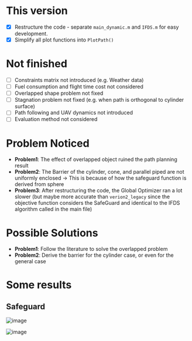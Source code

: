 # This version
- [x] Restructure the code - separate `main_dynamic.m` and `IFDS.m` for easy development.
- [x] Simplify all plot functions into `PlotPath()`

# Not finished
- [ ] Constraints matrix not introduced (e.g. Weather data)
- [ ] Fuel consumption and flight time cost not considered
- [ ] Overlapped shape problem not fixed
- [ ] Stagnation problem not fixed (e.g. when path is orthogonal to cylinder surface)
- [ ] Path following and UAV dynamics not introduced
- [ ] Evaluation method not considered

# Problem Noticed
- **Problem1**: The effect of overlapped object ruined the path planning result
- **Problem2**: The Barrier of the cylinder, cone, and parallel piped are not uniformly enclosed -> This is because of how the safeguard function is derived from sphere
- **Problem3**: After restructuring the code, the Global Optimizer ran a lot slower (but maybe more accurate than `verion2_legacy` since the objective function considers the SafeGuard and identical to the IFDS algorithm called in the main file)

# Possible Solutions
- **Problem1**: Follow the literature to solve the overlapped problem
- **Problem2**: Derive the barrier for the cylinder case, or even for the general case

# Some results
## Safeguard
![image](https://github.com/komxun/IFDS-Algorithm/assets/133139057/c02434b7-347a-4f47-9fc3-f902a708bdda)

![image](https://github.com/komxun/IFDS-Algorithm/assets/133139057/a868cfcb-5d4b-4717-abfa-fb86b59ba913)





